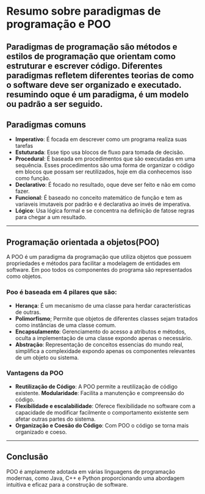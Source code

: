 # Resumo sobre paradigmas de programação e POO

Paradigmas de programação são métodos e estilos de programação que orientam como estruturar e escrever código. Diferentes paradigmas refletem diferentes teorias de como o software deve ser organizado e executado. resumindo oque é um paradigma, é um modelo ou padrão a ser seguido.
---
## Paradigmas comuns
- **Imperativo**: É focada em descrever como um programa realiza suas tarefas
- **Estuturada**: Esse tipo usa blocos de fluxo para tomada de decisão.
- **Procedural**: É baseada em procedimentos que são executadas em uma sequência. Esses procedimentos são uma forma de organizar o código em blocos que possam ser reutilizados, hoje em dia conhecemos isso como função.
- **Declarativo**: É focado no resultado, oque deve ser feito e não em como fazer.
- **Funcional**: É baseado no conceito matemático de função e tem as variaveis imutaveis por padrão e é declarativa ao invés de imperativa.
- **Lógico**: Usa lógica formal e se concentra na definição de fatose regras para chegar a um resultado.
---
## Programação orientada a objetos(POO)
A POO é um paradigma da programação que utiliza objetos que possuem propriedades e métodos para facilitar a modelagem de entidades em software. Em poo todos os componentes do programa são representados como objetos.
### Poo é baseada em 4 pilares que são:
- **Herança**: É um mecanismo de uma classe para herdar características de outras.
- **Polimorfismo**; Permite que objetos de diferentes classes sejam tratados como instâncias de uma classe comum.
- **Encapsulamento**: Gerenciamento do acesso a atributos e métodos, oculta a implementação de uma classe expondo apenas o necessário.
- **Abstração**: Representação de conceitos essencias do mundo real, simplifica a complexidade expondo apenas os componentes relevantes de um objeto ou sistema.
### Vantagens da POO
- **Reutilização de Código**: A POO permite a reutilização de código existente.
 **Modularidade**: Facilita a manutenção e compreensão do código.
- **Flexibilidade e escalabilidade**: Oferece flexibilidade no software com a capacidade de modificar facilmente o comportamento existente sem afetar outras partes do sistema.
- **Organização e Coesão do Código**: Com POO o código se torna mais organizado e coeso.
---
## Conclusão
POO é amplamente adotada em várias linguagens de programação modernas, como Java, C++ e Python proporcionando uma abordagem intuitiva e eficaz para a construção de software.